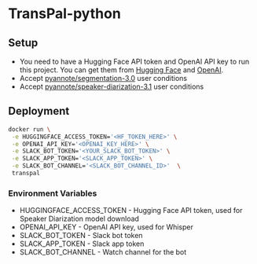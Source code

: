 # TransPal-python

## Setup

- You need to have a Hugging Face API token and OpenAI API key to run this project. You can get them from [Hugging Face](https://huggingface.co/join) and [OpenAI](https://beta.openai.com/signup/).
- Accept [pyannote/segmentation-3.0](https://hf.co/pyannote/segmentation-3.0) user conditions
- Accept [pyannote/speaker-diarization-3.1](https://hf.co/pyannote-speaker-diarization-3.1) user conditions

## Deployment

```bash
docker run \
 -e HUGGINGFACE_ACCESS_TOKEN='<HF_TOKEN_HERE>' \
 -e OPENAI_API_KEY='<OPENAI_KEY_HERE>' \
 -e SLACK_BOT_TOKEN='<YOUR_SLACK_BOT_TOKEN>' \
 -e SLACK_APP_TOKEN='<SLACK_APP_TOKEN>' \
 -e SLACK_BOT_CHANNEL='<SLACK_BOT_CHANNEL_ID>'  \
 transpal
```

### Environment Variables

- HUGGINGFACE_ACCESS_TOKEN - Hugging Face API token, used for Speaker Diarization model download
- OPENAI_API_KEY - OpenAI API key, used for Whisper
- SLACK_BOT_TOKEN - Slack bot token
- SLACK_APP_TOKEN - Slack app token
- SLACK_BOT_CHANNEL - Watch channel for the bot
